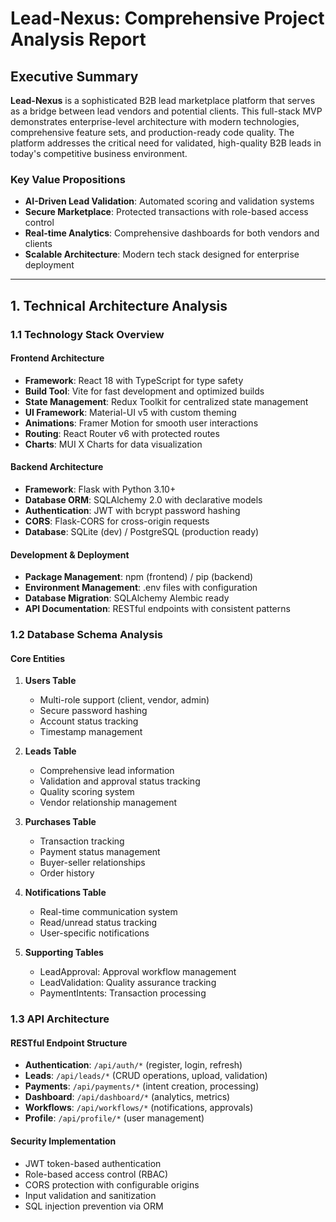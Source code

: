# Lead-Nexus: Comprehensive Project Analysis Report

## Executive Summary

**Lead-Nexus** is a sophisticated B2B lead marketplace platform that serves as a bridge between lead vendors and potential clients. This full-stack MVP demonstrates enterprise-level architecture with modern technologies, comprehensive feature sets, and production-ready code quality. The platform addresses the critical need for validated, high-quality B2B leads in today's competitive business environment.

### Key Value Propositions
- **AI-Driven Lead Validation**: Automated scoring and validation systems
- **Secure Marketplace**: Protected transactions with role-based access control
- **Real-time Analytics**: Comprehensive dashboards for both vendors and clients
- **Scalable Architecture**: Modern tech stack designed for enterprise deployment

---

## 1. Technical Architecture Analysis

### 1.1 Technology Stack Overview

#### Frontend Architecture
- **Framework**: React 18 with TypeScript for type safety
- **Build Tool**: Vite for fast development and optimized builds
- **State Management**: Redux Toolkit for centralized state management
- **UI Framework**: Material-UI v5 with custom theming
- **Animations**: Framer Motion for smooth user interactions
- **Routing**: React Router v6 with protected routes
- **Charts**: MUI X Charts for data visualization

#### Backend Architecture
- **Framework**: Flask with Python 3.10+
- **Database ORM**: SQLAlchemy 2.0 with declarative models
- **Authentication**: JWT with bcrypt password hashing
- **CORS**: Flask-CORS for cross-origin requests
- **Database**: SQLite (dev) / PostgreSQL (production ready)

#### Development & Deployment
- **Package Management**: npm (frontend) / pip (backend)
- **Environment Management**: .env files with configuration
- **Database Migration**: SQLAlchemy Alembic ready
- **API Documentation**: RESTful endpoints with consistent patterns

### 1.2 Database Schema Analysis

#### Core Entities
1. **Users Table**
   - Multi-role support (client, vendor, admin)
   - Secure password hashing
   - Account status tracking
   - Timestamp management

2. **Leads Table**
   - Comprehensive lead information
   - Validation and approval status tracking
   - Quality scoring system
   - Vendor relationship management

3. **Purchases Table**
   - Transaction tracking
   - Payment status management
   - Buyer-seller relationships
   - Order history

4. **Notifications Table**
   - Real-time communication system
   - Read/unread status tracking
   - User-specific notifications

5. **Supporting Tables**
   - LeadApproval: Approval workflow management
   - LeadValidation: Quality assurance tracking
   - PaymentIntents: Transaction processing

### 1.3 API Architecture

#### RESTful Endpoint Structure
- **Authentication**: `/api/auth/*` (register, login, refresh)
- **Leads**: `/api/leads/*` (CRUD operations, upload, validation)
- **Payments**: `/api/payments/*` (intent creation, processing)
- **Dashboard**: `/api/dashboard/*` (analytics, metrics)
- **Workflows**: `/api/workflows/*` (notifications, approvals)
- **Profile**: `/api/profile/*` (user management)

#### Security Implementation
- JWT token-based authentication
- Role-based access control (RBAC)
- CORS protection with configurable origins
- Input validation and sanitization
- SQL injection prevention via ORM
